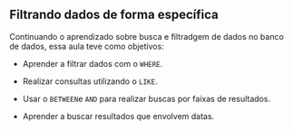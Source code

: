 ## Filtrando dados de forma específica

Continuando o aprendizado sobre busca e filtradgem de dados no banco de dados, essa aula teve como objetivos:

- Aprender a filtrar dados com o `WHERE`.

- Realizar consultas utilizando o `LIKE`.

- Usar o `BETWEEN`e `AND` para realizar buscas por faixas de resultados.

- Aprender a buscar resultados que envolvem datas.
